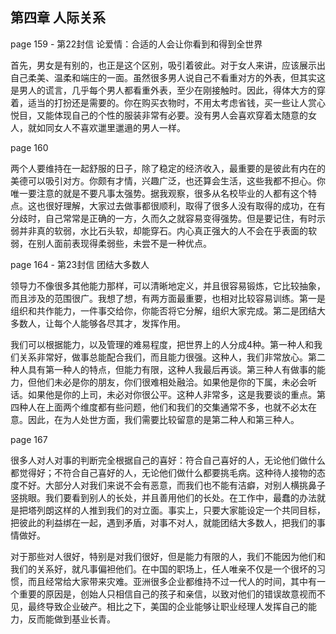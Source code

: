 ## 第四章 人际关系

page 159 - 第22封信 论爱情：合适的人会让你看到和得到全世界

首先，男女是有别的，也正是这个区别，吸引着彼此。对于女人来讲，应该展示出自己柔美、温柔和端庄的一面。虽然很多男人说自己不看重对方的外表，但其实这是男人的谎言，几乎每个男人都看重外表，至少在刚接触时。因此，得体大方的穿着，适当的打扮还是需要的。你在购买衣物时，不用太考虑省钱，买一些让人赏心悦目，又能体现自己的个性的服装非常有必要。没有男人会喜欢穿着太随意的女人，就如同女人不喜欢邋里邋遢的男人一样。

page 160

两个人要维持在一起舒服的日子，除了稳定的经济收入，最重要的是彼此有内在的美德可以吸引对方。你颇有才情，兴趣广泛，也还算会生活，这些我都不担心。你唯一要注意的就是不要凡事太强势。据我观察，很多从名校毕业的人都有这个特点。这也很好理解，大家过去做事都很顺利，取得了很多人没有取得的成功，在有分歧时，自己常常是正确的一方，久而久之就容易变得强势。但是要记住，有时示弱并非真的软弱，水比石头软，却能穿石。内心真正强大的人不会在乎表面的软弱，在别人面前表现得柔弱些，未尝不是一种优点。

page 164 - 第23封信 团结大多数人

领导力不像很多其他能力那样，可以清晰地定义，并且很容易锻炼，它比较抽象，而且涉及的范围很广。我想了想，有两方面最重要，也相对比较容易训练。第一是组织和共作能力，一件事交给你，你能否将它分解，组织大家完成。第二是团结大多数人，让每个人能够各尽其才，发挥作用。

我们可以根据能力，以及管理的难易程度，把世界上的人分成4种。第一种人和我们关系非常好，做事总能配合我们，而且能力很强。这种人，我们非常放心。第二种人具有第一种人的特点，但能力有限，这种人我最后再谈。第三种人有做事的能力，但他们未必是你的朋友，你们很难相处融洽。如果他是你的下属，未必会听话。如果他是你的上司，未必对你很公平。这种人非常多，这是我要谈的重点。第四种人在上面两个维度都有些问题，他们和我们的交集通常不多，也就不必太在意。因此，在为人处世方面，我们需要比较留意的是第二种人和第三种人。

page 167

很多人对人对事的判断完全根据自己的喜好：符合自己喜好的人，无论他们做什么都觉得好；不符合自己喜好的人，无论他们做什么都要挑毛病。这种待人接物的态度不好。大部分人对我们来说不会有恶意，而我们也不能有洁癖，对别人横挑鼻子竖挑眼。我们要看到别人的长处，并且善用他们的长处。在工作中，最蠢的办法就是把塔列朗这样的人推到我们的对立面。事实上，只要大家能设定一个共同目标，把彼此的利益绑在一起，遇到矛盾，对事不对人，就能团结大多数人，把我们的事情做好。

对于那些对人很好，特别是对我们很好，但是能力有限的人，我们不能因为他们和我们的关系好，就凡事偏袒他们。在中国的职场上，任人唯亲不仅是一个很坏的习惯，而且经常给大家带来灾难。亚洲很多企业都维持不过一代人的时间，其中有一个重要的原因是，创始人只相信自己的孩子和亲信，以致对他们的错误故意视而不见，最终导致企业破产。相比之下，美国的企业能够让职业经理人发挥自己的能力，反而能做到基业长青。
